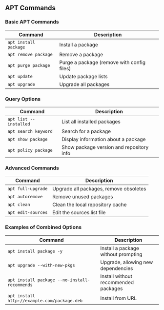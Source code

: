 ## APT Commands

### Basic APT Commands

| Command                                | Description                               |
|----------------------------------------|-------------------------------------------|
| `apt install package`                  | Install a package                         |
| `apt remove package`                   | Remove a package                          |
| `apt purge package`                    | Purge a package (remove with config files)|
| `apt update`                           | Update package lists                      |
| `apt upgrade`                          | Upgrade all packages                      |

### Query Options

| Command                                | Description                               |
|----------------------------------------|-------------------------------------------|
| `apt list --installed`                 | List all installed packages               |
| `apt search keyword`                   | Search for a package                      |
| `apt show package`                     | Display information about a package       |
| `apt policy package`                   | Show package version and repository info  |

### Advanced Commands

| Command                                | Description                               |
|----------------------------------------|-------------------------------------------|
| `apt full-upgrade`                     | Upgrade all packages, remove obsoletes    |
| `apt autoremove`                       | Remove unused packages                    |
| `apt clean`                            | Clean the local repository cache          |
| `apt edit-sources`                     | Edit the sources.list file                |

### Examples of Combined Options

| Command                                | Description                               |
|----------------------------------------|-------------------------------------------|
| `apt install package -y`               | Install a package without prompting       |
| `apt upgrade --with-new-pkgs`          | Upgrade, allowing new dependencies        |
| `apt install package --no-install-recommends` | Install without recommended packages |
| `apt install http://example.com/package.deb` | Install from URL                        |

